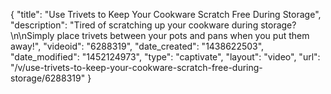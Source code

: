 {
    "title": "Use Trivets to Keep Your Cookware Scratch Free During Storage",
    "description": "Tired of scratching up your cookware during storage?\n\nSimply place trivets between your pots and pans when you put them away!",
    "videoid": "6288319",
    "date_created": "1438622503",
    "date_modified": "1452124973",
    "type": "captivate",
    "layout": "video",
    "url": "\/v\/use-trivets-to-keep-your-cookware-scratch-free-during-storage\/6288319"
}